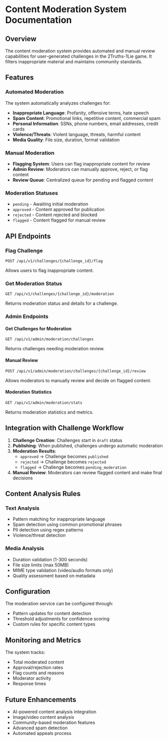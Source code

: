 <!-- ARCHIVED - DO NOT USE - Moved to archive September 10, 2025 -->
<!-- This file is historical documentation only. See main docs/ folder for current information -->

# Content Moderation System Documentation

## Overview

The content moderation system provides automated and manual review capabilities for user-generated challenges in the 2Truths-1Lie game. It filters inappropriate material and maintains community standards.

## Features

### Automated Moderation

The system automatically analyzes challenges for:

- **Inappropriate Language**: Profanity, offensive terms, hate speech
- **Spam Content**: Promotional links, repetitive content, commercial spam
- **Personal Information**: SSNs, phone numbers, email addresses, credit cards
- **Violence/Threats**: Violent language, threats, harmful content
- **Media Quality**: File size, duration, format validation

### Manual Moderation

- **Flagging System**: Users can flag inappropriate content for review
- **Admin Review**: Moderators can manually approve, reject, or flag content
- **Review Queue**: Centralized queue for pending and flagged content

### Moderation Statuses

- `pending` - Awaiting initial moderation
- `approved` - Content approved for publication
- `rejected` - Content rejected and blocked
- `flagged` - Content flagged for manual review

## API Endpoints

### Flag Challenge
```
POST /api/v1/challenges/{challenge_id}/flag
```
Allows users to flag inappropriate content.

### Get Moderation Status
```
GET /api/v1/challenges/{challenge_id}/moderation
```
Returns moderation status and details for a challenge.

### Admin Endpoints

#### Get Challenges for Moderation
```
GET /api/v1/admin/moderation/challenges
```
Returns challenges needing moderation review.

#### Manual Review
```
POST /api/v1/admin/moderation/challenges/{challenge_id}/review
```
Allows moderators to manually review and decide on flagged content.

#### Moderation Statistics
```
GET /api/v1/admin/moderation/stats
```
Returns moderation statistics and metrics.

## Integration with Challenge Workflow

1. **Challenge Creation**: Challenges start in `draft` status
2. **Publishing**: When published, challenges undergo automatic moderation
3. **Moderation Results**:
   - `approved` → Challenge becomes `published`
   - `rejected` → Challenge becomes `rejected`
   - `flagged` → Challenge becomes `pending_moderation`
4. **Manual Review**: Moderators can review flagged content and make final decisions

## Content Analysis Rules

### Text Analysis
- Pattern matching for inappropriate language
- Spam detection using common promotional phrases
- PII detection using regex patterns
- Violence/threat detection

### Media Analysis
- Duration validation (1-300 seconds)
- File size limits (max 50MB)
- MIME type validation (video/audio formats only)
- Quality assessment based on metadata

## Configuration

The moderation service can be configured through:
- Pattern updates for content detection
- Threshold adjustments for confidence scoring
- Custom rules for specific content types

## Monitoring and Metrics

The system tracks:
- Total moderated content
- Approval/rejection rates
- Flag counts and reasons
- Moderator activity
- Response times

## Future Enhancements

- AI-powered content analysis integration
- Image/video content analysis
- Community-based moderation features
- Advanced spam detection
- Automated appeals process